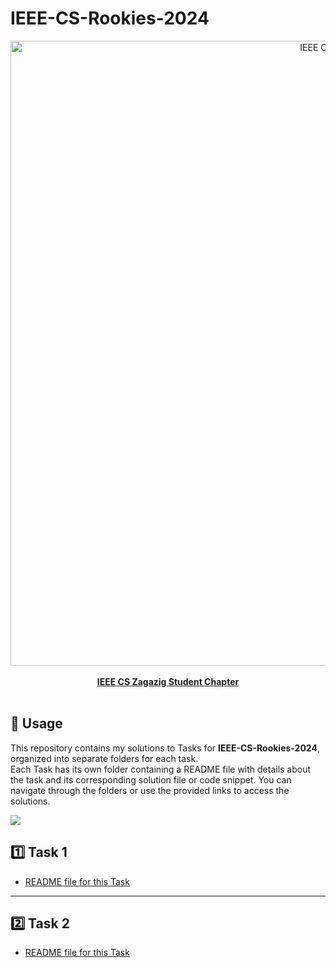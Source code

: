 # IEEE-CS-Rookies-2024
<a href="https://www.facebook.com/IEEE.CS.ZSC">
  <div align="center">
    <img src="https://i.ibb.co/Sycn6Nj/271991617-1258131218020558-1232609697017949374-n.jpg" width="1000" alt="IEEE CS Logo">
  </div>
  <div align="center"><br><b>IEEE CS Zagazig Student Chapter</b></div>
</a><br>


## 📌 Usage
This repository contains my solutions to Tasks for <b>IEEE-CS-Rookies-2024</b>, organized into separate folders for each task.<br>
Each Task has its own folder containing a README file with details about the task  and its corresponding solution file or code snippet. You can navigate through the folders or use the provided links to access the solutions.

![](https://i.imgur.com/waxVImv.png)

## 1️⃣ Task 1
- [README file for this Task](https://github.com/redaelsayied/IEEE-CS-Rookies-2024/tree/main/Task-1#readme)
---
## 2️⃣ Task 2
- [README file for this Task](https://github.com/redaelsayied/IEEE-CS-Rookies-2024/tree/main/Task-1#readme)


				
		
